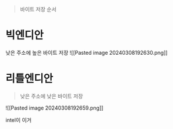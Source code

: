 
> 바이트 저장 순서

# 빅엔디안

낮은 주소에 높은 바이트 저장 ![[Pasted image 20240308192630.png]]

# 리틀엔디안

> 낮은 주소에 낮은 바이트 저장 

![[Pasted image 20240308192659.png]]


intel이 이거
